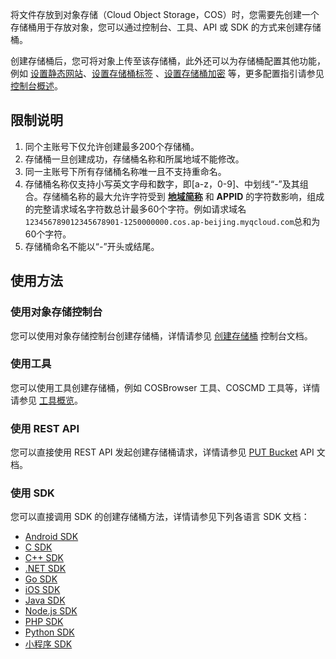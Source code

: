 将文件存放到对象存储（Cloud Object Storage，COS）时，您需要先创建一个存储桶用于存放对象，您可以通过控制台、工具、API 或 SDK 的方式来创建存储桶。

创建存储桶后，您可将对象上传至该存储桶，此外还可以为存储桶配置其他功能，例如 [设置静态网站](https://cloud.tencent.com/document/product/436/14984)、[设置存储桶标签](https://cloud.tencent.com/document/product/436/34830) 、[设置存储桶加密](https://cloud.tencent.com/document/product/436/40116) 等，更多配置指引请参见 [控制台概述](https://cloud.tencent.com/document/product/436/11365)。

## 限制说明

1. 同个主账号下仅允许创建最多200个存储桶。
2. 存储桶一旦创建成功，存储桶名称和所属地域不能修改。
3. 同一主账号下所有存储桶名称唯一且不支持重命名。
4. 存储桶名称仅支持小写英文字母和数字，即[a-z，0-9]、中划线“-”及其组合。存储桶名称的最大允许字符受到 **[地域简称](https://cloud.tencent.com/document/product/436/6224)** 和 **APPID** 的字符数影响，组成的完整请求域名字符数总计最多60个字符。例如请求域名`123456789012345678901-1250000000.cos.ap-beijing.myqcloud.com`总和为60个字符。
5. 存储桶命名不能以“-”开头或结尾。

## 使用方法

### 使用对象存储控制台

您可以使用对象存储控制台创建存储桶，详情请参见 [创建存储桶](https://cloud.tencent.com/document/product/436/13309) 控制台文档。

### 使用工具

您可以使用工具创建存储桶，例如 COSBrowser 工具、COSCMD 工具等，详情请参见 [工具概览](https://cloud.tencent.com/document/product/436/6242)。

### 使用 REST API

您可以直接使用 REST API 发起创建存储桶请求，详情请参见 [PUT Bucket](https://cloud.tencent.com/document/product/436/7738) API 文档。

### 使用 SDK

您可以直接调用 SDK 的创建存储桶方法，详情请参见下列各语言 SDK 文档：

- [Android SDK](https://cloud.tencent.com/document/product/436/34535#.E5.88.9B.E5.BB.BA.E5.AD.98.E5.82.A8.E6.A1.B6)
- [C SDK](https://cloud.tencent.com/document/product/436/35557#.E5.88.9B.E5.BB.BA.E5.AD.98.E5.82.A8.E6.A1.B6)
- [C++ SDK](https://cloud.tencent.com/document/product/436/35160#.E5.88.9B.E5.BB.BA.E5.AD.98.E5.82.A8.E6.A1.B6)
- [.NET SDK](https://cloud.tencent.com/document/product/436/63391)
- [Go SDK](https://cloud.tencent.com/document/product/436/65639)
- [iOS SDK](https://cloud.tencent.com/document/product/436/34106#.E5.88.9B.E5.BB.BA.E5.AD.98.E5.82.A8.E6.A1.B6)
- [Java SDK](https://cloud.tencent.com/document/product/436/35214#.E5.88.9B.E5.BB.BA.E5.AD.98.E5.82.A8.E6.A1.B6)
- [Node.js SDK](https://cloud.tencent.com/document/product/436/36118#.E5.88.9B.E5.BB.BA.E5.AD.98.E5.82.A8.E6.A1.B6)
- [PHP SDK](https://cloud.tencent.com/document/product/436/64276)
- [Python SDK](https://cloud.tencent.com/document/product/436/35150#.E5.88.9B.E5.BB.BA.E5.AD.98.E5.82.A8.E6.A1.B6)
- [小程序 SDK](https://cloud.tencent.com/document/product/436/36159#.E5.88.9B.E5.BB.BA.E5.AD.98.E5.82.A8.E6.A1.B6)

